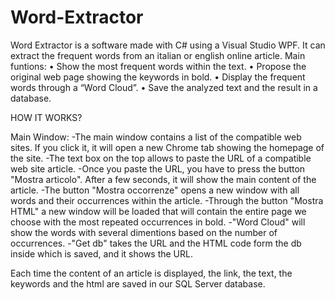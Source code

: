 # Word-Extractor
Word Extractor is a software made with C# using a Visual Studio WPF. It can extract the frequent words from an italian or english online 
article. 
Main funtions:
• Show the most frequent words within the text.
• Propose the original web page showing the keywords in bold.
• Display the frequent words through a “Word Cloud”.
• Save the analyzed text and the result in a database.


HOW IT WORKS?

Main Window:
-The main window contains a list of the compatible web sites. If you click it, it will open a new Chrome tab showing the homepage of the site.
-The text box on the top allows to paste the URL of a compatible web site article.
-Once you paste the URL, you have to press the button "Mostra articolo". After a few seconds, it will show the main content of the article.
-The button "Mostra occorrenze" opens a new window with all words and their occurrences within the article.
-Through the button "Mostra HTML" a new window will be loaded that will contain the entire page we choose with the most repeated occurrences 
 in bold.
-"Word Cloud" will show the words with several dimentions based on the number of occurrences.
-"Get db" takes the URL and the HTML code form the db inside which is saved, and it shows the URL.

Each time the content of an article is displayed, the link, the text, the keywords and the html are saved in our SQL Server database.



